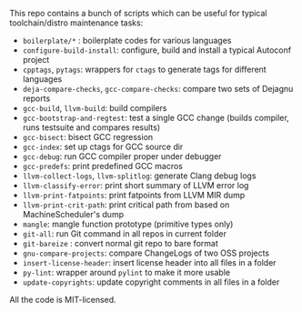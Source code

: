This repo contains a bunch of scripts which can be useful
for typical toolchain/distro maintenance tasks:
* `boilerplate/*` : boilerplate codes for various languages
* `configure-build-install`: configure, build and install a typical Autoconf project
* `cpptags`, `pytags`: wrappers for `ctags` to generate tags for different languages
* `deja-compare-checks`, `gcc-compare-checks`: compare two sets of Dejagnu reports
* `gcc-build`, `llvm-build`: build compilers
* `gcc-bootstrap-and-regtest`: test a single GCC change (builds compiler, runs testsuite and compares results)
* `gcc-bisect`: bisect GCC regression
* `gcc-index`: set up ctags for GCC source dir
* `gcc-debug`: run GCC compiler proper under debugger
* `gcc-predefs`: print predefined GCC macros
* `llvm-collect-logs`, `llvm-splitlog`: generate Clang debug logs
* `llvm-classify-error`: print short summary of LLVM error log
* `llvm-print-fatpoints`: print fatpoints from LLVM MIR dump
* `llvm-print-crit-path`: print critical path from based on MachineScheduler's dump
* `mangle`: mangle function prototype (primitive types only)
* `git-all`: run Git command in all repos in current folder
* `git-bareize` : convert normal git repo to bare format
* `gnu-compare-projects`: compare ChangeLogs of two OSS projects
* `insert-license-header`: insert license header into all files in a folder
* `py-lint`: wrapper around `pylint` to make it more usable
* `update-copyrights`: update copyright comments in all files in a folder

All the code is MIT-licensed.
